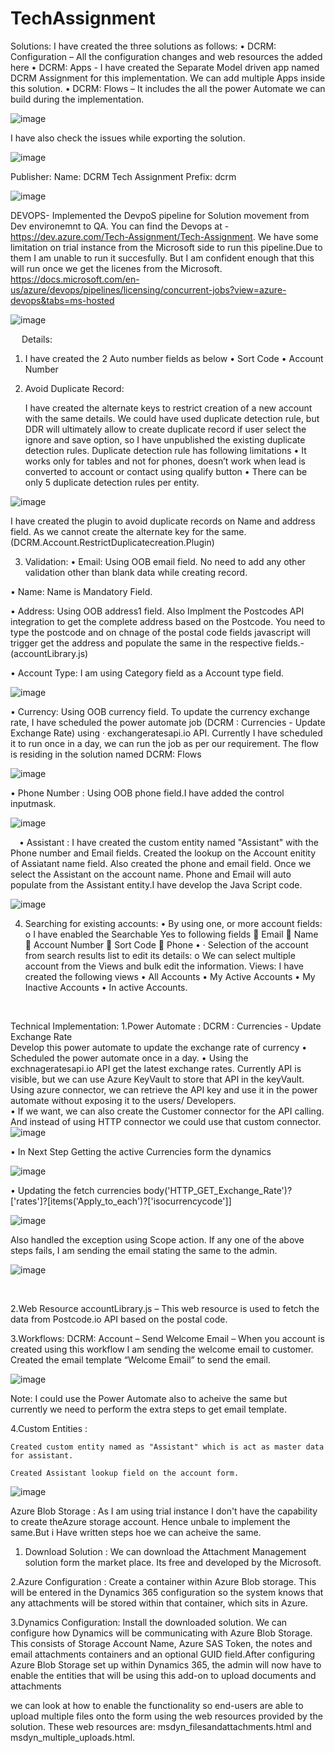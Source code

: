 # TechAssignment
Solutions: 
	I have created the three solutions as follows:
•	DCRM: Configuration – All the configuration changes and web resources the added here 
•	DCRM: Apps - I have created the Separate Model driven app named DCRM Assignment for this implementation. We can add multiple Apps inside this solution.
•	DCRM: Flows – It includes the all the power Automate we can build during the implementation.

![image](https://user-images.githubusercontent.com/73215047/141625647-2633eeb4-2381-455e-a8cc-b9caccb81aba.png)

I have also check the issues while exporting the solution.

![image](https://user-images.githubusercontent.com/73215047/141941420-9b5ddf3e-502e-47dd-9bc4-3754d4e1e8b4.png)

 
 
Publisher:
	Name: DCRM Tech Assignment 
	Prefix: dcrm
	
![image](https://user-images.githubusercontent.com/73215047/141625885-9b80bac6-896a-4126-880e-f6f1fa9ad0ef.png)
 
 
 DEVOPS-
 Implemented the DevpoS pipeline for Solution movement from Dev environemnt to QA. You can find the Devops at - https://dev.azure.com/Tech-Assignment/Tech-Assignment.
 We have some limitation on trial instance from the Microsoft side to run this pipeline.Due to them I am unable to run it succesfully. But I am confident enough that this will run once we get the licenes from the Microsoft.
 https://docs.microsoft.com/en-us/azure/devops/pipelines/licensing/concurrent-jobs?view=azure-devops&tabs=ms-hosted
 
 ![image](https://user-images.githubusercontent.com/73215047/141657983-12afbfd1-b765-4cc4-a94e-301c24e50e6d.png)

 
 
 
 
Details: 
1. I have created the 2 Auto number fields as below
•	Sort Code
•	Account Number

2. Avoid Duplicate Record: 

    I have created the alternate keys to restrict creation of a new account with the same details. We could have used duplicate detection rule, but DDR will ultimately allow to create duplicate record if user select the ignore and save option, so I have unpublished the existing duplicate detection rules.
    Duplicate detection rule has following limitations
•	It works only for tables and not for phones, doesn’t work when lead is converted to account or contact using qualify button
•	There can be only 5 duplicate detection rules per entity.


 ![image](https://user-images.githubusercontent.com/73215047/141626251-d5b96736-e801-49ae-9377-52e6e9eeeef9.png)

I have created the plugin to avoid duplicate records on Name and address field. As we cannot create the alternate key for the same.(DCRM.Account.RestrictDuplicatecreation.Plugin) 


3. Validation:
•	Email: Using OOB email field. No need to add any other validation other than blank data while creating record.  

•	Name: Name is Mandatory Field.

•	Address: Using OOB address1 field. Also Implment the Postcodes API integration to get the complete address based on the Postcode. You need to type the postcode and on chnage of the postal code fields javascript will trigger  get the address and populate the same in the respective fields.- (accountLibrary.js)

•	Account Type: I am using Category field as a Account type field.

 ![image](https://user-images.githubusercontent.com/73215047/141626439-b605bd58-bff0-4718-a65c-6a938db0129c.png)

•	Currency: Using OOB currency field. To update the currency exchange rate, I have scheduled the power automate job (DCRM : Currencies - Update Exchange Rate) using · exchangeratesapi.io API. Currently I have scheduled it to run once in a day, we can run the job as per our requirement. The flow is residing in the solution named DCRM: Flows

 ![image](https://user-images.githubusercontent.com/73215047/141626607-ace80c0e-ad44-4d0d-acdd-76147c420c55.png)

•	Phone Number : Using OOB phone field.I have added the control  inputmask.
	
	
![image](https://user-images.githubusercontent.com/73215047/141658622-953d3927-436a-4c68-a226-43ac0a6cd740.png)

 •	Assistant : I have created the custom entity named "Assistant" with the Phone number and Email fields.
 		     Created the lookup on the Account enitity of Assiatant name field. Also created the phone and email field.
		     Once we select the Assistant on the account name. Phone and Email will auto populate from the Assistant entity.I have develop the Java Script code.
 
 ![image](https://user-images.githubusercontent.com/73215047/141791949-c6ea6b6d-26e8-4e15-921e-d755351a5072.png)



4. Searching for existing accounts:
•	By using one, or more account fields:
o	I have enabled the Searchable Yes to following fields
	 Email
	Name
	Account Number 
	Sort Code
	Phone
•	· Selection of the account from search results list to edit its details:
o	We can select multiple account from the Views and bulk edit the information.
Views:
	I have created the following views 
•	All Accounts
•	My Active Accounts
•	My Inactive Accounts
•	In active Accounts.
	

 
	
 

Technical Implementation:
	1.Power Automate : DCRM : Currencies - Update Exchange Rate  
		Develop this power automate to update the exchange rate of currency 
•	Scheduled the power automate once in a day.
•	Using the exchnageratesapi.io API get the latest exchange rates. Currently API is visible, but we can use Azure KeyVault to store that API in the keyVault. Using azure connector, we can retrieve the API key and use it in the power automate without exposing it to the users/ Developers.   
•	If we want, we can also create the Customer connector for the API calling. And instead of using HTTP connector we could use that custom connector.
![image](https://user-images.githubusercontent.com/73215047/141626952-972d222a-b192-4586-92fb-686d1a6ac449.png)

  

•	In Next Step Getting the active Currencies form the dynamics

   ![image](https://user-images.githubusercontent.com/73215047/141627023-07921a85-da08-42a1-b76d-8edf6db2609b.png)


 
•	Updating the fetch currencies 
body('HTTP_GET_Exchange_Rate')?['rates']?[items('Apply_to_each')?['isocurrencycode']]

 ![image](https://user-images.githubusercontent.com/73215047/141627110-ab993741-2e65-4ce9-b028-2a7052f8e4a0.png)


Also handled the exception using Scope action. If any one of the above steps fails, I am sending the email stating the same to the admin.  

![image](https://user-images.githubusercontent.com/73215047/141627199-2218f7a3-6bf8-4702-b0c8-33d7dc7393c9.png)




 

2.Web Resource
accountLibrary.js –
	This web resource is used to fetch the data from Postcode.io API based on the postal code. 


3.Workflows: 
DCRM: Account – Send Welcome Email –
	When you account is created using this workflow I am sending the  welcome email to customer.
	Created the email template “Welcome Email” to send the email. 
 
![image](https://user-images.githubusercontent.com/73215047/141648790-77228c17-cc9c-4c5d-8d1b-98bd69dd8a7f.png)

Note: I could use the Power Automate also to acheive the same but currently we need to perform the extra steps to get email template.

4.Custom Entities :

	Created custom entity named as "Assistant" which is act as master data for assistant.

	Created Assistant lookup field on the account form.
	
![image](https://user-images.githubusercontent.com/73215047/141745538-1ce7cbc2-6981-4531-b651-121f4b9e2f93.png)

 


Azure Blob Storage : 
	As I am using trial instance I don't have the capability to create theAzure storage account. Hence unbale to implement the same.But i Have written steps hoe we can acheive the same.
	
1. Download Solution : We can download the Attachment Management solution form the market place. Its free and developed by the Microsoft.	

2.Azure Configuration : Create a container within Azure Blob storage. This will be entered in the Dynamics 365 configuration so the system knows that any attachments will be stored within that container, which sits in Azure.

3.Dynamics Configuration: Install the downloaded solution. We can configure how Dynamics will be communicating with Azure Blob Storage. This consists of Storage Account Name, Azure SAS Token, the notes and email attachments containers and an optional GUID field.After configuring Azure Blob Storage set up within Dynamics 365, the admin will now have to enable the entities that will be using this add-on to upload documents and attachments

we can look at how to enable the functionality so end-users are able to upload multiple files onto the form using the web resources provided by the solution. These web resources are: msdyn_filesandattachments.html and msdyn_multiple_uploads.html.



      
